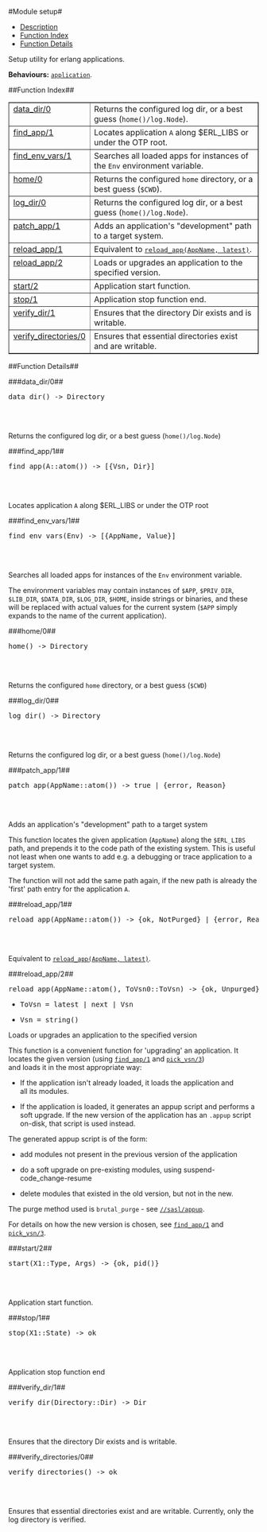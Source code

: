 

#Module setup#
* [Description](#description)
* [Function Index](#index)
* [Function Details](#functions)


Setup utility for erlang applications.



__Behaviours:__ [`application`](application.md).<a name="index"></a>

##Function Index##


<table width="100%" border="1" cellspacing="0" cellpadding="2" summary="function index"><tr><td valign="top"><a href="#data_dir-0">data_dir/0</a></td><td>Returns the configured log dir, or a best guess (<code>home()/log.Node</code>).</td></tr><tr><td valign="top"><a href="#find_app-1">find_app/1</a></td><td>Locates application <code>A</code> along $ERL_LIBS or under the OTP root.</td></tr><tr><td valign="top"><a href="#find_env_vars-1">find_env_vars/1</a></td><td>Searches all loaded apps for instances of the <code>Env</code> environment variable.</td></tr><tr><td valign="top"><a href="#home-0">home/0</a></td><td>Returns the configured <code>home</code> directory, or a best guess (<code>$CWD</code>).</td></tr><tr><td valign="top"><a href="#log_dir-0">log_dir/0</a></td><td>Returns the configured log dir, or a best guess (<code>home()/log.Node</code>).</td></tr><tr><td valign="top"><a href="#patch_app-1">patch_app/1</a></td><td>Adds an application's "development" path to a target system.</td></tr><tr><td valign="top"><a href="#reload_app-1">reload_app/1</a></td><td>Equivalent to <a href="#reload_app-2"><tt>reload_app(AppName, latest)</tt></a>.</td></tr><tr><td valign="top"><a href="#reload_app-2">reload_app/2</a></td><td>Loads or upgrades an application to the specified version.</td></tr><tr><td valign="top"><a href="#start-2">start/2</a></td><td>Application start function.</td></tr><tr><td valign="top"><a href="#stop-1">stop/1</a></td><td>Application stop function
end.</td></tr><tr><td valign="top"><a href="#verify_dir-1">verify_dir/1</a></td><td>Ensures that the directory Dir exists and is writable.</td></tr><tr><td valign="top"><a href="#verify_directories-0">verify_directories/0</a></td><td>Ensures that essential directories exist and are writable.</td></tr></table>


<a name="functions"></a>

##Function Details##

<a name="data_dir-0"></a>

###data_dir/0##




<pre>data_dir() -&gt; Directory</pre>
<br></br>




Returns the configured log dir, or a best guess (`home()/log.Node`)<a name="find_app-1"></a>

###find_app/1##




<pre>find_app(A::atom()) -&gt; [{Vsn, Dir}]</pre>
<br></br>




Locates application `A` along $ERL_LIBS or under the OTP root<a name="find_env_vars-1"></a>

###find_env_vars/1##




<pre>find_env_vars(Env) -&gt; [{AppName, Value}]</pre>
<br></br>






Searches all loaded apps for instances of the `Env` environment variable.

The environment variables may contain instances of
`$APP`, `$PRIV_DIR`, `$LIB_DIR`, `$DATA_DIR`, `$LOG_DIR`, `$HOME`,
inside strings or binaries, and these will be replaced with actual values
for the current system (`$APP` simply expands to the name of the current
application).<a name="home-0"></a>

###home/0##




<pre>home() -&gt; Directory</pre>
<br></br>




Returns the configured `home` directory, or a best guess (`$CWD`)<a name="log_dir-0"></a>

###log_dir/0##




<pre>log_dir() -&gt; Directory</pre>
<br></br>




Returns the configured log dir, or a best guess (`home()/log.Node`)<a name="patch_app-1"></a>

###patch_app/1##




<pre>patch_app(AppName::atom()) -&gt; true | {error, Reason}</pre>
<br></br>






Adds an application's "development" path to a target system



This function locates the given application (`AppName`) along the `$ERL_LIBS`  
path, and prepends it to the code path of the existing system. This is useful  
not least when one wants to add e.g. a debugging or trace application to a  
target system.

The function will not add the same path again, if the new path is already
the 'first' path entry for the application `A`.<a name="reload_app-1"></a>

###reload_app/1##




<pre>reload_app(AppName::atom()) -&gt; {ok, NotPurged} | {error, Reason}</pre>
<br></br>




Equivalent to [`reload_app(AppName, latest)`](#reload_app-2).<a name="reload_app-2"></a>

###reload_app/2##




<pre>reload_app(AppName::atom(), ToVsn0::ToVsn) -&gt; {ok, Unpurged} | {error, Reason}</pre>
<ul class="definitions"><li><pre>ToVsn = latest | next | Vsn</pre></li><li><pre>Vsn = string()</pre></li></ul>





Loads or upgrades an application to the specified version



This function is a convenient function for 'upgrading' an application.
It locates the given version (using [`find_app/1`](#find_app-1) and [`pick_vsn/3`](#pick_vsn-3))  
and loads it in the most appropriate way:



* If the application isn't already loaded, it loads the application and    
all its modules.



* If the application is loaded, it generates an appup script and performs
a soft upgrade. If the new version of the application has an `.appup` script    
on-disk, that script is used instead.



The generated appup script is of the form:



* add modules not present in the previous version of the application



* do a soft upgrade on pre-existing modules, using suspend-code_change-resume



* delete modules that existed in the old version, but not in the new.



The purge method used is `brutal_purge` - see [`//sasl/appup`](/Users/uwiger/FL/git/sasl/doc/appup.md).

For details on how the new version is chosen, see [`find_app/1`](#find_app-1) and
[`pick_vsn/3`](#pick_vsn-3).<a name="start-2"></a>

###start/2##




<pre>start(X1::Type, Args) -&gt; {ok, pid()}</pre>
<br></br>




Application start function.<a name="stop-1"></a>

###stop/1##




<pre>stop(X1::State) -&gt; ok</pre>
<br></br>




Application stop function
end
<a name="verify_dir-1"></a>

###verify_dir/1##




<pre>verify_dir(Directory::Dir) -&gt; Dir</pre>
<br></br>




Ensures that the directory Dir exists and is writable.<a name="verify_directories-0"></a>

###verify_directories/0##




<pre>verify_directories() -&gt; ok</pre>
<br></br>




Ensures that essential directories exist and are writable.
Currently, only the log directory is verified.